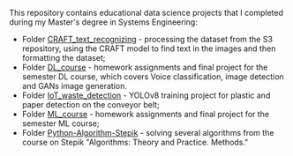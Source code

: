 This repository contains educational data science projects that I completed during my Master's degree in Systems Engineering:
* Folder [CRAFT_text_recognizing](https://github.com/Anilian/Skoltech_education_projects/tree/main/CRAFT_text_recognizing) - processing the dataset from the S3 repository, using the CRAFT model to find text in the images and then formatting the dataset;
* Folder [DL_course](https://github.com/Anilian/Skoltech_education_projects/tree/main/DL_course) - homework assignments and final project for the semester DL course, which covers Voice classification, image detection and GANs image generation.
* Folder [IoT_waste_detection](https://github.com/Anilian/Skoltech_education_projects/tree/main/IoT_waste_detection) - YOLOv8 training project for plastic and paper detection on the conveyor belt;
* Folder [ML_course](https://github.com/Anilian/Skoltech_education_projects/tree/main/ML_course) -  homework assignments and final project for the semester ML course;
* Folder [Python-Algorithm-Stepik](https://github.com/Anilian/Skoltech_education_projects/tree/main/Python-Algorithm-Stepik)  - solving several algorithms from the course on Stepik "Algorithms: Theory and Practice. Methods."
